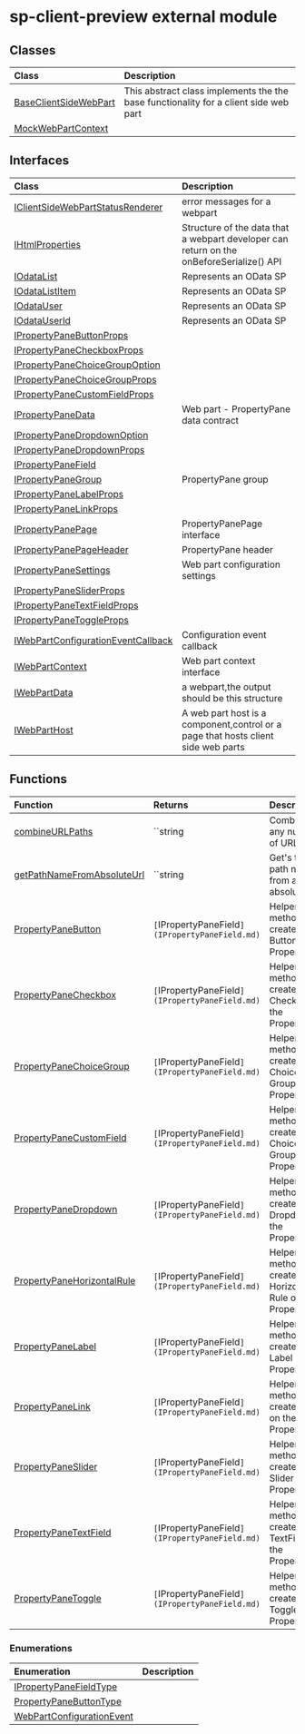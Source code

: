 # sp-client-preview external module


## Classes

| Class	   |  Description |
|:-------------|:---------------|
| [BaseClientSideWebPart](BaseClientSideWebPart.md)     | This abstract class implements the the base functionality for a client side web part |
| [MockWebPartContext](MockWebPartContext.md)     |  |



## Interfaces

| Class	   |  Description |
|:-------------|:---------------|
| [IClientSideWebPartStatusRenderer](IClientSideWebPartStatusRenderer.md)   | error messages for a webpart  |
| [IHtmlProperties](IHtmlProperties.md)   | Structure of the data that a webpart developer can return on the onBeforeSerialize() API  |
| [IOdataList](IOdataList.md)   | Represents an OData SP  |
| [IOdataListItem](IOdataListItem.md)   | Represents an OData SP  |
| [IOdataUser](IOdataUser.md)   | Represents an OData SP  |
| [IOdataUserId](IOdataUserId.md)   | Represents an OData SP  |
| [IPropertyPaneButtonProps](IPropertyPaneButtonProps.md)   |   |
| [IPropertyPaneCheckboxProps](IPropertyPaneCheckboxProps.md)   |   |
| [IPropertyPaneChoiceGroupOption](IPropertyPaneChoiceGroupOption.md)   |   |
| [IPropertyPaneChoiceGroupProps](IPropertyPaneChoiceGroupProps.md)   |   |
| [IPropertyPaneCustomFieldProps](IPropertyPaneCustomFieldProps.md)   |   |
| [IPropertyPaneData](IPropertyPaneData.md)   | Web part - PropertyPane data contract  |
| [IPropertyPaneDropdownOption](IPropertyPaneDropdownOption.md)   |   |
| [IPropertyPaneDropdownProps](IPropertyPaneDropdownProps.md)   |   |
| [IPropertyPaneField](IPropertyPaneField.md)   |   |
| [IPropertyPaneGroup](IPropertyPaneGroup.md)   | PropertyPane group  |
| [IPropertyPaneLabelProps](IPropertyPaneLabelProps.md)   |   |
| [IPropertyPaneLinkProps](IPropertyPaneLinkProps.md)   |   |
| [IPropertyPanePage](IPropertyPanePage.md)   | PropertyPanePage interface  |
| [IPropertyPanePageHeader](IPropertyPanePageHeader.md)   | PropertyPane header  |
| [IPropertyPaneSettings](IPropertyPaneSettings.md)   | Web part configuration settings  |
| [IPropertyPaneSliderProps](IPropertyPaneSliderProps.md)   |   |
| [IPropertyPaneTextFieldProps](IPropertyPaneTextFieldProps.md)   |   |
| [IPropertyPaneToggleProps](IPropertyPaneToggleProps.md)   |   |
| [IWebPartConfigurationEventCallback](IWebPartConfigurationEventCallback.md)   | Configuration event callback  |
| [IWebPartContext](IWebPartContext.md)   | Web part context interface  |
| [IWebPartData](IWebPartData.md)   | a webpart,the output should be this structure  |
| [IWebPartHost](IWebPartHost.md)   | A web part host is a component,control or a page that hosts client side web parts  |



## Functions

| Function	   | Returns | Description |
|:-------------|:------|:---------------|
| [combineURLPaths](combineURLPaths~vm409.md) |``string` `   | Combines any number of URL paths  |
| [getPathNameFromAbsoluteUrl](getPathNameFromAbsoluteUrl~LxLU9.md) |``string` `   | Get's the path name from an absolute url  |
| [PropertyPaneButton](PropertyPaneButton~gfP89.md) |`[`IPropertyPaneField<IPropertyPaneButtonProps>`](IPropertyPaneField.md) `   | Helper method to create a Button on the PropertyPane  |
| [PropertyPaneCheckbox](PropertyPaneCheckbox~V0849.md) |`[`IPropertyPaneField<IPropertyPaneCheckboxProps>`](IPropertyPaneField.md) `   | Helper method to create a Checkbox on the PropertyPane  |
| [PropertyPaneChoiceGroup](PropertyPaneChoiceGroup~jUI09.md) |`[`IPropertyPaneField<IPropertyPaneChoiceGroupProps>`](IPropertyPaneField.md) `   | Helper method to create a Choice Group on the PropertyPane  |
| [PropertyPaneCustomField](PropertyPaneCustomField~QzDs9.md) |`[`IPropertyPaneField<IPropertyPaneCustomFieldProps>`](IPropertyPaneField.md) `   | Helper method to create a Choice Group on the PropertyPane  |
| [PropertyPaneDropdown](PropertyPaneDropdown~ro4g9.md) |`[`IPropertyPaneField<IPropertyPaneDropdownProps>`](IPropertyPaneField.md) `   | Helper method to create a Dropdown on the PropertyPane  |
| [PropertyPaneHorizontalRule](PropertyPaneHorizontalRule~c9a89.md) |`[`IPropertyPaneField<void>`](IPropertyPaneField.md) `   | Helper method to create a Horizontal Rule on the PropertyPane  |
| [PropertyPaneLabel](PropertyPaneLabel~lVOg9.md) |`[`IPropertyPaneField<IPropertyPaneLabelProps>`](IPropertyPaneField.md) `   | Helper method to create a Label on the PropertyPane  |
| [PropertyPaneLink](PropertyPaneLink~juxg9.md) |`[`IPropertyPaneField<IPropertyPaneLinkProps>`](IPropertyPaneField.md) `   | Helper method to create a Link on the PropertyPane  |
| [PropertyPaneSlider](PropertyPaneSlider~Bm7g9.md) |`[`IPropertyPaneField<IPropertyPaneSliderProps>`](IPropertyPaneField.md) `   | Helper method to create a Slider on the PropertyPane  |
| [PropertyPaneTextField](PropertyPaneTextField~Kc9c9.md) |`[`IPropertyPaneField<IPropertyPaneTextFieldProps>`](IPropertyPaneField.md) `   | Helper method to create a TextField on the PropertyPane  |
| [PropertyPaneToggle](PropertyPaneToggle~dEnY9.md) |`[`IPropertyPaneField<IPropertyPaneToggleProps>`](IPropertyPaneField.md) `   | Helper method to create a Toggle on the PropertyPane  |


### Enumerations

| Enumeration	   | Description|
|:-----------|:------------|
|[IPropertyPaneFieldType](IPropertyPaneFieldType.md)    |  |
|[PropertyPaneButtonType](PropertyPaneButtonType.md)    |  |
|[WebPartConfigurationEvent](WebPartConfigurationEvent.md)    |  |




